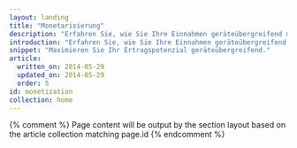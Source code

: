 ```yaml
---
layout: landing
title: "Monetarisierung"
description: "Erfahren Sie, wie Sie Ihre Einnahmen geräteübergreifend maximieren. Steigern Sie die Nutzerfreundlichkeit und verdienen Sie bares Geld."
introduction: "Erfahren Sie, wie Sie Ihre Einnahmen geräteübergreifend maximieren. Steigern Sie die Nutzerfreundlichkeit und verdienen Sie bares Geld."
snippet: "Maximieren Sie Ihr Ertragspotenzial geräteübergreifend."
article:
  written_on: 2014-05-29
  updated_on: 2014-05-29
  order: 5
id: monetization
collection: home
---
```


{% comment %}
Page content will be output by the section layout based on the article collection matching page.id
{% endcomment %}


